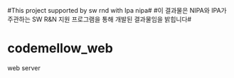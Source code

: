 #This project supported by sw rnd with Ipa nipa#
#이 결과물은 NIPA와 IPA가 주관하는 SW R&N 지원 프로그램을 통해 개발된 결과물임을 밝힙니다#

codemellow_web
==============

web server
